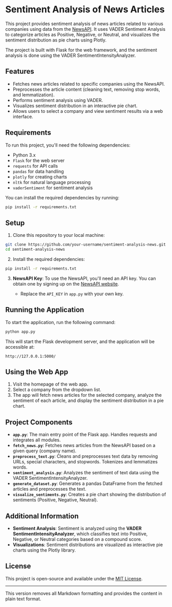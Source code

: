# Sentiment Analysis of News Articles

This project provides sentiment analysis of news articles related to various companies using data from the [NewsAPI](https://newsapi.org/). It uses VADER Sentiment Analysis to categorize articles as Positive, Negative, or Neutral, and visualizes the sentiment distribution as pie charts using Plotly.

The project is built with Flask for the web framework, and the sentiment analysis is done using the VADER SentimentIntensityAnalyzer.

## Features

- Fetches news articles related to specific companies using the NewsAPI.
- Preprocesses the article content (cleaning text, removing stop words, and lemmatization).
- Performs sentiment analysis using VADER.
- Visualizes sentiment distribution in an interactive pie chart.
- Allows users to select a company and view sentiment results via a web interface.

## Requirements

To run this project, you'll need the following dependencies:

- Python 3.x
- `Flask` for the web server
- `requests` for API calls
- `pandas` for data handling
- `plotly` for creating charts
- `nltk` for natural language processing
- `vaderSentiment` for sentiment analysis

You can install the required dependencies by running:

```bash
pip install -r requirements.txt
```

## Setup

1. Clone this repository to your local machine:

```bash
git clone https://github.com/your-username/sentiment-analysis-news.git
cd sentiment-analysis-news
```

2. Install the required dependencies:

```bash
pip install -r requirements.txt
```

3. **NewsAPI Key**: To use the NewsAPI, you'll need an API key. You can obtain one by signing up on the [NewsAPI website](https://newsapi.org/). 

   - Replace the `API_KEY` in `app.py` with your own key.

## Running the Application

To start the application, run the following command:

```bash
python app.py
```

This will start the Flask development server, and the application will be accessible at:

```
http://127.0.0.1:5000/
```

## Using the Web App

1. Visit the homepage of the web app.
2. Select a company from the dropdown list.
3. The app will fetch news articles for the selected company, analyze the sentiment of each article, and display the sentiment distribution in a pie chart.

## Project Components

- **`app.py`**: The main entry point of the Flask app. Handles requests and integrates all modules.
- **`fetch_news.py`**: Fetches news articles from the NewsAPI based on a given query (company name).
- **`preprocess_text.py`**: Cleans and preprocesses text data by removing URLs, special characters, and stopwords. Tokenizes and lemmatizes words.
- **`sentiment_analysis.py`**: Analyzes the sentiment of text data using the VADER SentimentIntensityAnalyzer.
- **`generate_dataset.py`**: Generates a pandas DataFrame from the fetched articles and preprocesses the text.
- **`visualize_sentiments.py`**: Creates a pie chart showing the distribution of sentiments (Positive, Negative, Neutral).

## Additional Information

- **Sentiment Analysis**: Sentiment is analyzed using the **VADER SentimentIntensityAnalyzer**, which classifies text into Positive, Negative, or Neutral categories based on a compound score.
- **Visualizations**: Sentiment distributions are visualized as interactive pie charts using the Plotly library.

## License

This project is open-source and available under the [MIT License](LICENSE).

---

This version removes all Markdown formatting and provides the content in plain text format.

